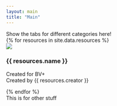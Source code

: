 ```yaml
---
layout: main
title: "Main"
---
```

<main>
  <div class="wrapper">
    <section class="category-navigation">
    Show the tabs for different categories here!
    </section>
    <section class="resources">
      {% for resources in site.data.resources %}
        <div class="resource">
          <img src="{{resources.image | prepend: "/assets/images/" | relative_url}}">
          <h3>{{ resources.name }}</h3>
          <p>Created for BV+<br>Created by {{ resources.creator }}</p>
          </div>
          {% endfor %}
    </section>
    <section class="other-stuff">
      This is for other stuff
    </section>
  </div>
</main>
